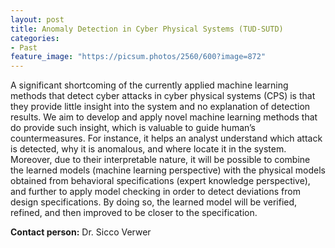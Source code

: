```yaml
---
layout: post
title: Anomaly Detection in Cyber Physical Systems (TUD-SUTD)
categories:
- Past
feature_image: "https://picsum.photos/2560/600?image=872"
---
```



A significant shortcoming of the currently applied machine learning methods that detect cyber attacks in cyber physical systems (CPS) is that they provide little insight into the system and no explanation of detection results. We aim to develop and apply novel machine learning methods that do provide such insight, which is valuable to guide human’s countermeasures. For instance, it helps an analyst understand which attack is detected, why it is anomalous, and where locate it in the system. Moreover, due to their interpretable nature, it will be possible to combine the learned models (machine learning perspective) with the physical models obtained from behavioral specifications (expert knowledge perspective), and further to apply model checking in order to detect deviations from design specifications. By doing so, the learned model will be verified, refined, and then improved to be closer to the specification.


**Contact person:** Dr. Sicco Verwer
